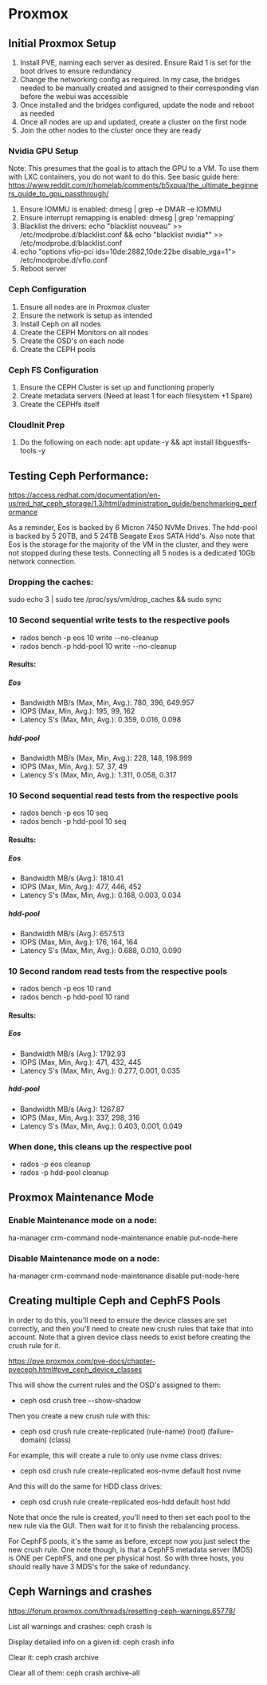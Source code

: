 # Proxmox
## Initial Proxmox Setup
1. Install PVE, naming each server as desired. Ensure Raid 1 is set for the boot drives to ensure redundancy
2. Change the networking config as required. In my case, the bridges needed to be manually created and assigned to their corresponding vlan before the webui was accessible
3. Once installed and the bridges configured, update the node and reboot as needed
4. Once all nodes are up and updated, create a cluster on the first node
5. Join the other nodes to the cluster once they are ready

### Nvidia GPU Setup
Note: This presumes that the goal is to attach the GPU to a VM. To use them with LXC containers, you do not want to do this.
See basic guide here: https://www.reddit.com/r/homelab/comments/b5xpua/the_ultimate_beginners_guide_to_gpu_passthrough/
1. Ensure IOMMU is enabled: dmesg | grep -e DMAR -e IOMMU
2. Ensure interrupt remapping is enabled: dmesg | grep 'remapping'
3. Blacklist the drivers: echo "blacklist nouveau" >> /etc/modprobe.d/blacklist.conf && echo "blacklist nvidia*" >> /etc/modprobe.d/blacklist.conf
4. echo "options vfio-pci ids=10de:2882,10de:22be disable_vga=1"> /etc/modprobe.d/vfio.conf
4. Reboot server

### Ceph Configuration
1. Ensure all nodes are in Proxmox cluster
2. Ensure the network is setup as intended
3. Install Ceph on all nodes
4. Create the CEPH Monitors on all nodes
5. Create the OSD's on each node
6. Create the CEPH pools

### Ceph FS Configuration
1. Ensure the CEPH Cluster is set up and functioning properly
2. Create metadata servers (Need at least 1 for each filesystem +1 Spare)
3. Create the CEPHfs itself

### CloudInit Prep
1. Do the following on each node: apt update -y && apt install libguestfs-tools -y

## Testing Ceph Performance:
https://access.redhat.com/documentation/en-us/red_hat_ceph_storage/1.3/html/administration_guide/benchmarking_performance

As a reminder, Eos is backed by 6 Micron 7450 NVMe Drives. The hdd-pool is backed by 5 20TB, and 5 24TB Seagate Exos SATA Hdd's. Also note that Eos is the storage for the majority of the VM in the cluster, and they were not stopped during these tests. Connecting all 5 nodes is a dedicated 10Gb network connection.

### Dropping the caches:
sudo echo 3 | sudo tee /proc/sys/vm/drop_caches && sudo sync

### 10 Second sequential write tests to the respective pools
- rados bench -p eos 10 write --no-cleanup
- rados bench -p hdd-pool 10 write --no-cleanup

#### Results:
##### Eos
- Bandwidth MB/s (Max, Min, Avg.): 780, 396, 649.957
- IOPS (Max, Min, Avg.): 195, 99, 162
- Latency S's (Max, Min, Avg.): 0.359, 0.016, 0.098
##### hdd-pool
- Bandwidth MB/s (Max, Min, Avg.): 228, 148, 198.999
- IOPS (Max, Min, Avg.): 57, 37, 49
- Latency S's (Max, Min, Avg.): 1.311, 0.058, 0.317

### 10 Second sequential read tests from the respective pools
- rados bench -p eos 10 seq
- rados bench -p hdd-pool 10 seq

#### Results:
##### Eos
- Bandwidth MB/s (Avg.): 1810.41
- IOPS (Max, Min, Avg.): 477, 446, 452
- Latency S's (Max, Min, Avg.): 0.168, 0.003, 0.034
##### hdd-pool
- Bandwidth MB/s (Avg.): 657.513
- IOPS (Max, Min, Avg.): 176, 164, 164
- Latency S's (Max, Min, Avg.): 0.688, 0.010, 0.090

### 10 Second random read tests from the respective pools
- rados bench -p eos 10 rand
- rados bench -p hdd-pool 10 rand

#### Results:
##### Eos
- Bandwidth MB/s (Avg.): 1792.93
- IOPS (Max, Min, Avg.): 471, 432, 445
- Latency S's (Max, Min, Avg.): 0.277, 0.001, 0.035
##### hdd-pool
- Bandwidth MB/s (Avg.): 1267.87
- IOPS (Max, Min, Avg.): 337, 298, 316
- Latency S's (Max, Min, Avg.): 0.403, 0.001, 0.049

### When done, this cleans up the respective pool
- rados -p eos cleanup
- rados -p hdd-pool cleanup

## Proxmox Maintenance Mode
### Enable Maintenance mode on a node:
ha-manager crm-command node-maintenance enable put-node-here

### Disable Maintenance mode on a node:
ha-manager crm-command node-maintenance disable put-node-here

## Creating multiple Ceph and CephFS Pools
In order to do this, you'll need to ensure the device classes are set correctly, and then you'll need to create new crush rules that take that into account. Note that a given device class needs to exist before creating the crush rule for it.

https://pve.proxmox.com/pve-docs/chapter-pveceph.html#pve_ceph_device_classes

This will show the current rules and the OSD's assigned to them: 
- ceph osd crush tree --show-shadow

Then you create a new crush rule with this: 
- ceph osd crush rule create-replicated (rule-name) (root) (failure-domain) (class)

For example, this will create a rule to only use nvme class drives: 
- ceph osd crush rule create-replicated eos-nvme default host nvme

And this will do the same for HDD class drives: 
- ceph osd crush rule create-replicated eos-hdd default host hdd

Note that once the rule is created, you'll need to then set each pool to the new rule via the GUI. Then wait for it to finish the rebalancing process.

For CephFS pools, it's the same as before, except now you just select the new crush rule. One note though, is that a CephFS metadata server (MDS) is ONE per CephFS, and one per physical host. So with three hosts, you should really have 3 MDS's for the sake of redundancy.

## Ceph Warnings and crashes
https://forum.proxmox.com/threads/resetting-ceph-warnings.65778/

List all warnings and crashes: ceph crash ls

Display detailed info on a given id: ceph crash info <id>

Clear it: ceph crash archive <id>

Clear all of them: ceph crash archive-all